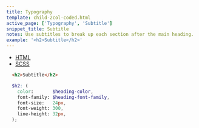 ```yaml
---
title: Typography
template: child-2col-coded.html
active_page: ['Typography', 'Subtitle']
snippet_title: Subtitle
notes: Use subtitles to break up each section after the main heading.
example: '<h2>Subtitle</h2>'
---
```


* [HTML](0)
* [SCSS](1)

```html
  <h2>Subtitle</h2>
```
```scss
  $h2: (
    color:       $heading-color,
    font-family: $heading-font-family,
    font-size:   24px,
    font-weight: 300,
    line-height: 32px,
  );
```

